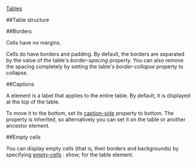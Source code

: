 ﻿[Tables](https://developer.mozilla.org/en-US/docs/Web/Guide/CSS/Getting_Started/Tables)


##Table structure

##Borders

Cells have no margins.

Cells do have borders and padding. By default, the borders are separated by the value of the table's *border-spacing* property. 
You can also remove the spacing completely by setting the table's *border-collapse* property to collapse.


##Captions

A [<caption>](https://developer.mozilla.org/en-US/docs/Web/HTML/Element/caption) element is a label that applies to the entire table. 
By default, it is displayed at the top of the table.

To move it to the bottom, set its [caption-side](https://developer.mozilla.org/en-US/docs/Web/CSS/caption-side) property to bottom. 
The property is inherited, so alternatively you can set it on the table or another ancestor element.


##Empty cells

You can display empty cells (that is, their borders and backgrounds) by specifying [empty-cells](https://developer.mozilla.org/en-US/docs/Web/CSS/empty-cells)
: show; for the table element.

